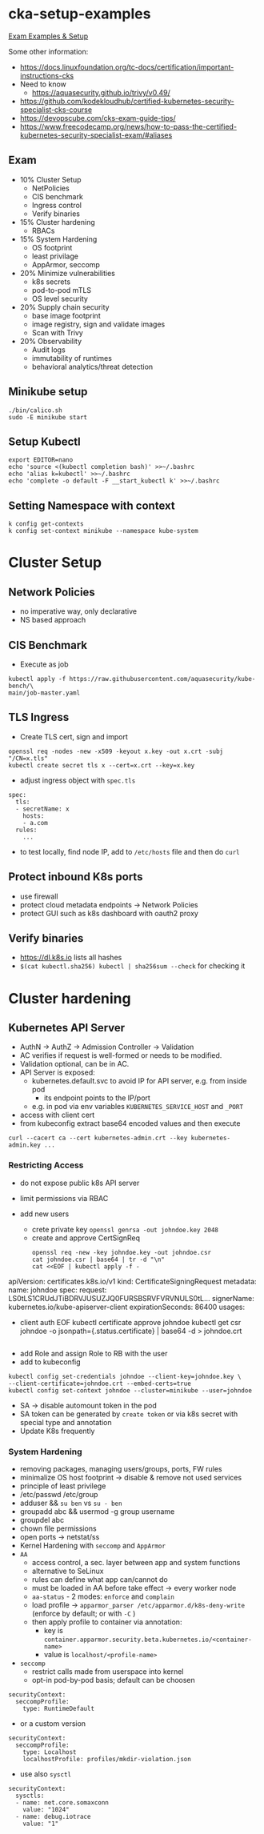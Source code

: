 # cka-setup-examples

[Exam Examples &amp; Setup](https://gist.github.com/bakavets/05681473ca617579156de033ba40ee7a#certified-kubernetes-administrator-cka)

Some other information:
- https://docs.linuxfoundation.org/tc-docs/certification/important-instructions-cks
- Need to know 
  - https://aquasecurity.github.io/trivy/v0.49/
- https://github.com/kodekloudhub/certified-kubernetes-security-specialist-cks-course
- https://devopscube.com/cks-exam-guide-tips/
- https://www.freecodecamp.org/news/how-to-pass-the-certified-kubernetes-security-specialist-exam/#aliases

## Exam

- 10% Cluster Setup
  - NetPolicies
  - CIS benchmark
  - Ingress control
  - Verify binaries
- 15% Cluster hardening
  - RBACs
- 15% System Hardening
  - OS footprint
  - least privilage
  - AppArmor, seccomp
- 20% Minimize vulnerabilities
  - k8s secrets
  - pod-to-pod mTLS
  - OS level security
- 20% Supply chain security
  - base image footprint
  - image registry, sign and validate images
  - Scan with Trivy
- 20% Observability
  - Audit logs
  - immutability of runtimes
  - behavioral analytics/threat detection

## Minikube setup

```
./bin/calico.sh
sudo -E minikube start
```

## Setup Kubectl

```
export EDITOR=nano
echo 'source <(kubectl completion bash)' >>~/.bashrc
echo 'alias k=kubectl' >>~/.bashrc
echo 'complete -o default -F __start_kubectl k' >>~/.bashrc
```

## Setting Namespace with context

```
k config get-contexts
k config set-context minikube --namespace kube-system
```

# Cluster Setup
## Network Policies

- no imperative way, only declarative
- NS based approach

## CIS Benchmark

- Execute as job

```
kubectl apply -f https://raw.githubusercontent.com/aquasecurity/kube-bench/\
main/job-master.yaml
```

## TLS Ingress

- Create TLS cert, sign and import 

```
openssl req -nodes -new -x509 -keyout x.key -out x.crt -subj "/CN=x.tls"
kubectl create secret tls x --cert=x.crt --key=x.key
```
- adjust ingress object with `spec.tls`

```
spec:
  tls:
  - secretName: x
    hosts:
    - a.com
  rules:
    ...
```


- to test locally, find node IP, add to `/etc/hosts` file and then do `curl`

## Protect inbound K8s ports

- use firewall
- protect cloud metadata endpoints -> Network Policies
- protect GUI such as k8s dashboard with oauth2 proxy

## Verify binaries

- https://dl.k8s.io lists all hashes
- `$(cat kubectl.sha256) kubectl | sha256sum --check` for checking it


# Cluster hardening

## Kubernetes API Server

- AuthN -> AuthZ -> Admission Controller -> Validation
- AC verifies if request is well-formed or needs to be modified.
- Validation optional, can be in AC.
- API Server is exposed: 
  - kubernetes.default.svc to avoid IP for API server, e.g. from inside pod
    - its endpoint points to the IP/port
  - e.g. in pod via env variables `KUBERNETES_SERVICE_HOST` and `_PORT`
- access with client cert
- from kubeconfig extract base64 encoded values and then execute
```
curl --cacert ca --cert kubernetes-admin.crt --key kubernetes-admin.key ...
```

### Restricting Access

- do not expose public k8s API server
- limit permissions via RBAC
- add new users

  - crete private key `openssl genrsa -out johndoe.key 2048`
  - create and approve CertSignReq 
    ```
    openssl req -new -key johndoe.key -out johndoe.csr
    cat johndoe.csr | base64 | tr -d "\n"
    cat <<EOF | kubectl apply -f -
apiVersion: certificates.k8s.io/v1
kind: CertificateSigningRequest
metadata:
  name: johndoe
spec:
  request: LS0tLS1CRUdJTiBDRVJUSUZJQ0FURSBSRVFVRVNULS0tL...
  signerName: kubernetes.io/kube-apiserver-client
  expirationSeconds: 86400
  usages:
  - client auth
EOF
  kubectl certificate approve johndoe
  kubectl get csr johndoe -o jsonpath={.status.certificate} | base64 -d > johndoe.crt
    ```
  - add Role and assign Role to RB with the user
  - add to kubeconfig
  ```
  kubectl config set-credentials johndoe --client-key=johndoe.key \
--client-certificate=johndoe.crt --embed-certs=true
  kubectl config set-context johndoe --cluster=minikube --user=johndoe
  ```

- SA -> disable automount token in the pod
- SA token can be generated by `create token` or via k8s secret with special type and annotation
- Update K8s frequently

### System Hardening

- removing packages, managing users/groups, ports, FW rules
- minimalize OS host footprint -> disable & remove not used services
- principle of least privilege
- /etc/passwd /etc/group
- adduser && `su ben` vs `su - ben`
- groupadd abc && usermod -g group username
- groupdel abc
- chown file permissions
- open ports -> netstat/ss
- Kernel Hardening with `seccomp` and `AppArmor`
- `AA`
  - access control, a sec. layer between app and system functions
  - alternative to SeLinux
  - rules can define what app can/cannot do
  - must be loaded in AA before take effect -> every worker node
  - `aa-status` - 2 modes: `enforce` and `complain`
  - load profile -> `apparmor_parser /etc/apparmor.d/k8s-deny-write` (enforce by default; or with `-C` )
  - then apply profile to container via annotation:
    - key is `container.apparmor.security.beta.kubernetes.io/<container-name>`
    - value is `localhost/<profile-name>`
- `seccomp`
  - restrict calls made from userspace into kernel
  - opt-in pod-by-pod basis; default can be choosen
```
securityContext:
  seccompProfile:
    type: RuntimeDefault
```
  - or a custom version
```
securityContext:
  seccompProfile:
    type: Localhost
    localhostProfile: profiles/mkdir-violation.json
```

- use also `sysctl`
```
securityContext:
  sysctls:
  - name: net.core.somaxconn
    value: "1024"
  - name: debug.iotrace
    value: "1"
```

